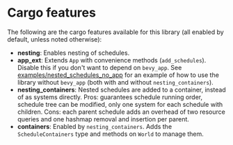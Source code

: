 # Cargo features

The following are the cargo features available for this library (all enabled by default, unless noted otherwise):

- **nesting**: Enables nesting of schedules.
- **app_ext**: Extends `App` with convenience methods (`add_schedules`). Disable this if you don't want to depend on `bevy_app`.
    See [examples/nested_schedules_no_app](https://github.com/vonforum/bevy_schedules_ext/blob/master/examples/nested_schedules_no_app.rs)
    for an example of how to use the library without `bevy_app` (both with and without `nesting_containers`).
- **nesting_containers**: Nested schedules are added to a container, instead of as systems directly.
    Pros: guarantees schedule running order, schedule tree can be modified, only one system for each schedule with children.
    Cons: each parent schedule adds an overhead of two resource queries and one hashmap removal and insertion per parent.
- **containers**: Enabled by `nesting_containers`. Adds the `ScheduleContainers` type and methods on `World` to manage them.
